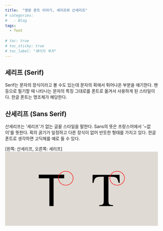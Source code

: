 ```yaml
---
title:  "영문 폰트 이야기, 세리프와 산세리프"
# categories:
#   - Blog
tags:
  - font

# toc: true
# toc_sticky: true
# toc_label: "페이지 목차"
---
```


## 세리프 (Serif)
Serif는 문자의 장식이라고 볼 수도 있는데 문자의 획에서 튀어나온 부분을 얘기한다. 펜 등으로 필기할 때 나타나는 문자의 특징 그대로를 폰트로 옮겨서 사용하게 된 스타일이다. 한글 폰트는 명조체가 해당한다.

## 산세리프 (Sans Serif)
산세리프는 '세리프'가 없는 글꼴 스타일을 말한다. Sans의 뜻은 프랑스어에서 '~없이'를 뜻한다. 획의 굵기가 일정하고 다른 장식이 없어 반듯한 형태를 가지고 있다. 한글 폰트로 생각하면 고딕체를 예로 들 수 있다.

[왼쪽: 산세리프,  오른쪽: 세리프]
![](/assets/post_img/serifvssanserif.jpg)